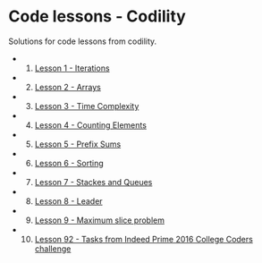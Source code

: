 # Code lessons - Codility

Solutions for code lessons from codility.

- 1. [Lesson 1 - Iterations](lesson1/)
- 2. [Lesson 2 - Arrays](lesson2/)
- 3. [Lesson 3 - Time Complexity](lesson3/)
- 4. [Lesson 4 - Counting Elements](lesson4/)
- 5. [Lesson 5 - Prefix Sums](lesson5/)
- 6. [Lesson 6 - Sorting](lesson6/)
- 7. [Lesson 7 - Stackes and Queues](lesson7/)
- 8. [Lesson 8 - Leader](lesson8/)
- 9. [Lesson 9 - Maximum slice problem](lesson9/)
- 10. [Lesson 92 - Tasks from Indeed Prime 2016 College Coders challenge](lesson92/)
